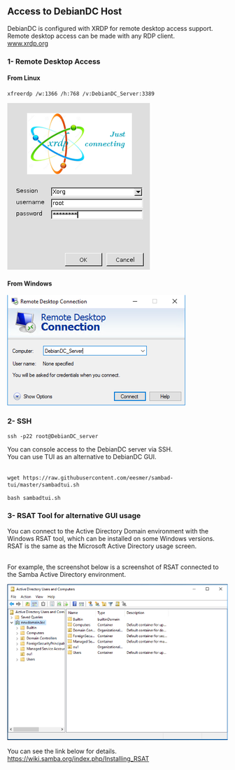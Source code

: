 ## Access to DebianDC Host
DebianDC is configured with XRDP for remote desktop access support.<br>
Remote desktop access can be made with any RDP client.<br>
www.xrdp.org
### 1- Remote Desktop Access
#### From Linux
```
xfreerdp /w:1366 /h:768 /v:DebianDC_Server:3389
```
![alt text](screenshots/handbook/xrdp-login1.png "XRDP Login Screen")

#### From Windows

![alt text](screenshots/handbook/rdp_fromwindows1.png "Windows RDP Screen")

### 2- SSH
```
ssh -p22 root@DebianDC_server
```
You can console access to the DebianDC server via SSH. <br>
You can use TUI as an alternative to DebianDC GUI. <br>
<br>

```
wget https://raw.githubusercontent.com/eesmer/sambad-tui/master/sambadtui.sh
```
```
bash sambadtui.sh
```
### 3- RSAT Tool for alternative GUI usage
You can connect to the Active Directory Domain environment with the Windows RSAT tool, which can be installed on some Windows versions. <br>
RSAT is the same as the Microsoft Active Directory usage screen. <br>
<br>

For example, the screenshot below is a screenshot of RSAT connected to the Samba Active Directory environment. <br>

![alt text](screenshots/handbook/rsat-screenshot1.png "RSAT Screen")

You can see the link below for details. <br>
https://wiki.samba.org/index.php/Installing_RSAT
